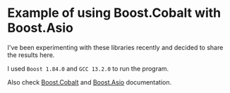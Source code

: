 # Example of using Boost.Cobalt with Boost.Asio

I've been experimenting with these libraries recently and decided to share the results here.

I used `Boost 1.84.0` and `GCC 13.2.0` to run the program.

Also check [Boost.Cobalt](https://www.boost.org/doc/libs/1_84_0/libs/cobalt/doc/html/index.html) and [Boost.Asio](https://www.boost.org/doc/libs/1_84_0/doc/html/boost_asio.html) documentation.